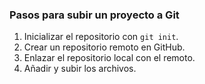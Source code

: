 ### Pasos para subir un proyecto a Git
1. Inicializar el repositorio con `git init`.
2. Crear un repositorio remoto en GitHub.
3. Enlazar el repositorio local con el remoto.
4. Añadir y subir los archivos.
